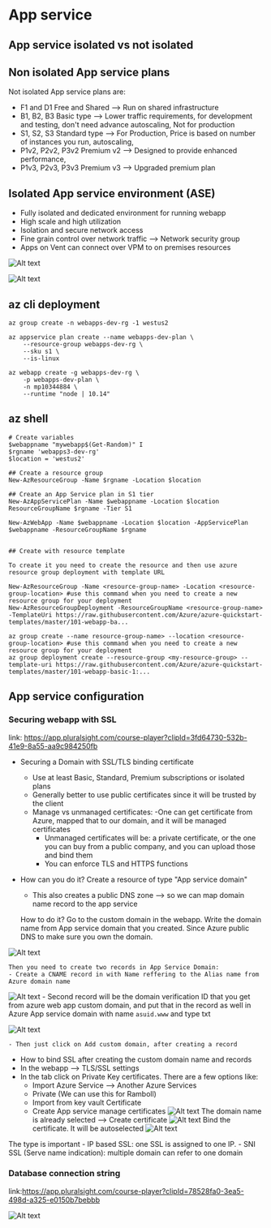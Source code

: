 # App service

## App service isolated vs not isolated

## Non isolated App service plans

Not isolated App service plans are:
- F1 and D1 Free and Shared --> Run on shared infrastructure 
- B1, B2, B3 Basic type --> Lower traffic requirements, for development and testing, don't need advance autoscaling, Not for production
- S1, S2, S3 Standard type --> For Production, Price is based on number of instances you run, autoscaling, 
- P1v2, P2v2, P3v2 Premium v2 --> Designed to provide enhanced performance,
- P1v3, P2v3, P3v3 Premium v3 --> Upgraded premium plan

## Isolated App service environment (ASE)

- Fully isolated and dedicated environment for running webapp
- High scale and high utilization
- Isolation and secure network access
- Fine grain control over network traffic --> Network security group
- Apps on Vent can connect over VPM to on premises resources

![Alt text](./Pictures/appservice/isolated_app_service.png?raw=true "Title")

![Alt text](./Pictures/appservice/isolated_app_service_2.png?raw=true "Title")

## az cli deployment

```
az group create -n webapps-dev-rg -1 westus2

az appservice plan create --name webapps-dev-plan \
    --resource-group webapps-dev-rg \
    --sku s1 \
    --is-linux

az webapp create -g webapps-dev-rg \
    -p webapps-dev-plan \
    -n mp10344884 \
    --runtime "node | 10.14"

```

## az shell

```
# Create variables
$webappname "mywebapp$(Get-Random)" I
$rgname 'webapps3-dev-rg'
$location = 'westus2'

## Create a resource group
New-AzResourceGroup -Name $rgname -Location $location

## Create an App Service plan in S1 tier
New-AzAppServicePlan -Name $webappname -Location $location ResourceGroupName $rgname -Tier S1

New-AzWebApp -Name $webappname -Location $location -AppServicePlan $webappname -ResourceGroupName $rgname


## Create with resource template

To create it you need to create the resource and then use azure resource group deployment with template URL

```

```
New-AzResourceGroup -Name <resource-group-name> -Location <resource-group-location> #use this command when you need to create a new resource group for your deployment
New-AzResourceGroupDeployment -ResourceGroupName <resource-group-name> -TemplateUri https://raw.githubusercontent.com/Azure/azure-quickstart-templates/master/101-webapp-ba...
```

```
az group create --name resource-group-name> --location <resource-group-location> #use this command when you need to create a new resource group for your deployment
az group deployment create --resource-group <my-resource-group> --template-uri https://raw.githubusercontent.com/Azure/azure-quickstart-templates/master/101-webapp-basic-1:...
```

## App service configuration

### Securing webapp with SSL

link: https://app.pluralsight.com/course-player?clipId=3fd64730-532b-41e9-8a55-aa9c984250fb

- Securing a Domain with SSL/TLS binding certificate
    - Use at least Basic, Standard, Premium subscriptions or isolated plans
    - Generally better to use public certificates since it will be trusted by the client
    - Manage vs unmanaged certificates:
        -One can get certificate from Azure, mapped that to our domain, and it will be managed certificates
        - Unmanaged certificates will be: a private certificate, or the one you can buy from a public company, and you can upload those and bind them
        - You can enforce TLS and HTTPS functions

- How can you do it? Create a resource of type "App service domain"
    - This also creates a public DNS zone --> so we can map domain name record to the app service 
    
    How to do it? Go to the custom domain in the webapp. Write the domain name from App service domain that you created. Since Azure public DNS to make sure you own the domain.

![Alt text](./Pictures/appservice/custom_domain_1.png?raw=true "Title")

    Then you need to create two records in App Service Domain:
    - Create a CNAME record in with Name reffering to the Alias name from Azure domain name
![Alt text](./Pictures/appservice/custom_domain_2.png?raw=true "Title")
    - Second record will be the domain verification ID that you get from azure web app custom domain, and put that in the record as well in Azure App service domain with name ``` asuid.www ``` and type txt

![Alt text](./Pictures/appservice/custom_domain_3.png?raw=true "Title")

    - Then just click on Add custom domain, after creating a record

- How to bind SSL after creating the custom domain name and records
 - In the webapp --> TLS/SSL settings
 - In the tab click on Private Key certificates. There are a few options like:
    - Import Azure Service --> Another Azure Services
    - Private (We can use this for Ramboll)
    - Import from key vault Certificate
    - Create App service manage certificates
![Alt text](./Pictures/appservice/custom_domain_4.png?raw=true "Title")
The domain name is already selected --> Create certificate
![Alt text](./Pictures/appservice/custom_domain_5.png?raw=true "Title")
Bind the certificate. It will be autoselected
![Alt text](./Pictures/appservice/custom_domain_6.png?raw=true "Title")

The type is important
    - IP based SSL: one SSL is assigned to one IP.
    - SNI SSL (Serve name indication): multiple domain can refer to one domain 

### Database connection string

link:https://app.pluralsight.com/course-player?clipId=78528fa0-3ea5-498d-a325-e0150b7bebbb


![Alt text](./Pictures/appservice/connectionstring.png?raw=true "Title")

